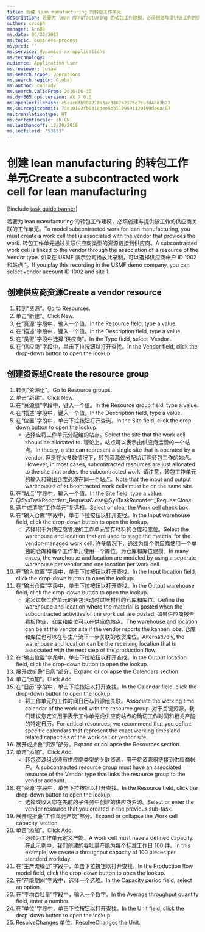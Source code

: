 ```yaml
---
title: 创建 lean manufacturing 的转包工作单元
description: 若要为 lean manufacturing 的转包工作建模，必须创建与提供该工作的供应商关联的工作单元。
author: cvocph
manager: AnnBe
ms.date: 06/23/2017
ms.topic: business-process
ms.prod: ''
ms.service: dynamics-ax-applications
ms.technology: ''
audience: Application User
ms.reviewer: josaw
ms.search.scope: Operations
ms.search.region: Global
ms.author: conradv
ms.search.validFrom: 2016-06-30
ms.dyn365.ops.version: AX 7.0.0
ms.openlocfilehash: c5eacdfb887270a3ac3062a2176e7cbfd48d3b22
ms.sourcegitcommit: 73e10192fb6318dee5bb1129591120199de6a487
ms.translationtype: HT
ms.contentlocale: zh-CN
ms.lasthandoff: 12/20/2018
ms.locfileid: "53153"
---
```

# <a name="create-a-subcontracted-work-cell-for-lean-manufacturing"></a><span data-ttu-id="c70b8-103">创建 lean manufacturing 的转包工作单元</span><span class="sxs-lookup"><span data-stu-id="c70b8-103">Create a subcontracted work cell for lean manufacturing</span></span>

[!include [task guide banner](../../includes/task-guide-banner.md)]

<span data-ttu-id="c70b8-104">若要为 lean manufacturing 的转包工作建模，必须创建与提供该工作的供应商关联的工作单元。</span><span class="sxs-lookup"><span data-stu-id="c70b8-104">To model subcontracted work for lean manufacturing, you must create a work cell that is associated with the vendor that provides the work.</span></span> <span data-ttu-id="c70b8-105">转包工作单元通过关联供应商类型的资源链接到供应商。</span><span class="sxs-lookup"><span data-stu-id="c70b8-105">A subcontracted work cell is linked to the vendor through the association of a resource of the Vendor type.</span></span> <span data-ttu-id="c70b8-106">如果在 USMF 演示公司播放此录制，可以选择供应商帐户 ID 1002 和站点 1。</span><span class="sxs-lookup"><span data-stu-id="c70b8-106">If you play this recording in the USMF demo company, you can select vendor account ID 1002 and site 1.</span></span>


## <a name="create-a-vendor-resource"></a><span data-ttu-id="c70b8-107">创建供应商资源</span><span class="sxs-lookup"><span data-stu-id="c70b8-107">Create a vendor resource</span></span>
1. <span data-ttu-id="c70b8-108">转到“资源”。</span><span class="sxs-lookup"><span data-stu-id="c70b8-108">Go to Resources.</span></span>
2. <span data-ttu-id="c70b8-109">单击“新建”。</span><span class="sxs-lookup"><span data-stu-id="c70b8-109">Click New.</span></span>
3. <span data-ttu-id="c70b8-110">在“资源”字段中，输入一个值。</span><span class="sxs-lookup"><span data-stu-id="c70b8-110">In the Resource field, type a value.</span></span>
4. <span data-ttu-id="c70b8-111">在“描述”字段中，键入一个值。</span><span class="sxs-lookup"><span data-stu-id="c70b8-111">In the Description field, type a value.</span></span>
5. <span data-ttu-id="c70b8-112">在“类型”字段中选择“供应商”。</span><span class="sxs-lookup"><span data-stu-id="c70b8-112">In the Type field, select 'Vendor'.</span></span>
6. <span data-ttu-id="c70b8-113">在“供应商”字段中，单击下拉按钮以打开查找。</span><span class="sxs-lookup"><span data-stu-id="c70b8-113">In the Vendor field, click the drop-down button to open the lookup.</span></span>

## <a name="create-the-resource-group"></a><span data-ttu-id="c70b8-114">创建资源组</span><span class="sxs-lookup"><span data-stu-id="c70b8-114">Create the resource group</span></span>
1. <span data-ttu-id="c70b8-115">转到“资源组”。</span><span class="sxs-lookup"><span data-stu-id="c70b8-115">Go to Resource groups.</span></span>
2. <span data-ttu-id="c70b8-116">单击“新建”。</span><span class="sxs-lookup"><span data-stu-id="c70b8-116">Click New.</span></span>
3. <span data-ttu-id="c70b8-117">在“资源组”字段中，键入一个值。</span><span class="sxs-lookup"><span data-stu-id="c70b8-117">In the Resource group field, type a value.</span></span>
4. <span data-ttu-id="c70b8-118">在“描述”字段中，键入一个值。</span><span class="sxs-lookup"><span data-stu-id="c70b8-118">In the Description field, type a value.</span></span>
5. <span data-ttu-id="c70b8-119">在“位置”字段中，单击下拉按钮打开查询。</span><span class="sxs-lookup"><span data-stu-id="c70b8-119">In the Site field, click the drop-down button to open the lookup.</span></span>
    * <span data-ttu-id="c70b8-120">选择应将工作单元分配给的站点。</span><span class="sxs-lookup"><span data-stu-id="c70b8-120">Select the site that the work cell should be allocated to.</span></span> <span data-ttu-id="c70b8-121">理论上，站点可以表示由供应商运营的一个站点。</span><span class="sxs-lookup"><span data-stu-id="c70b8-121">In theory, a site can represent a single site that is operated by a vendor.</span></span> <span data-ttu-id="c70b8-122">但是在大多数情况下，转包资源仅分配给订购转包工作的站点。</span><span class="sxs-lookup"><span data-stu-id="c70b8-122">However, in most cases, subcontracted resources are just allocated to the site that orders the subcontracted work.</span></span> <span data-ttu-id="c70b8-123">请注意，转包工作单元的输入和输出仓库必须在同一个站点。</span><span class="sxs-lookup"><span data-stu-id="c70b8-123">Note that the input and output warehouses of subcontracted work cells must be on the same site.</span></span>  
6. <span data-ttu-id="c70b8-124">在“站点”字段中，输入一个值。</span><span class="sxs-lookup"><span data-stu-id="c70b8-124">In the Site field, type a value.</span></span>
7. <span data-ttu-id="c70b8-125">@SysTaskRecorder:_RequestClose</span><span class="sxs-lookup"><span data-stu-id="c70b8-125">@SysTaskRecorder:_RequestClose</span></span>
8. <span data-ttu-id="c70b8-126">选中或清除“工作单元”复选框。</span><span class="sxs-lookup"><span data-stu-id="c70b8-126">Select or clear the Work cell check box.</span></span>
9. <span data-ttu-id="c70b8-127">在“输入仓库”字段中，单击下拉按钮以打开查找。</span><span class="sxs-lookup"><span data-stu-id="c70b8-127">In the Input warehouse field, click the drop-down button to open the lookup.</span></span>
    * <span data-ttu-id="c70b8-128">选择用于为供应商管理的工作单元暂存材料的仓库和库位。</span><span class="sxs-lookup"><span data-stu-id="c70b8-128">Select the warehouse and location that are used to stage the material for the vendor-managed work cell.</span></span> <span data-ttu-id="c70b8-129">许多情况下，通过为每个供应商使用一个单独的仓库和每个工作单元使用一个库位，为仓库和库位建模。</span><span class="sxs-lookup"><span data-stu-id="c70b8-129">In many cases, the warehouse and location are modeled by using a separate warehouse per vendor and one location per work cell.</span></span>  
10. <span data-ttu-id="c70b8-130">在“输入位置”字段中，单击下拉按钮以打开查找。</span><span class="sxs-lookup"><span data-stu-id="c70b8-130">In the Input location field, click the drop-down button to open the lookup.</span></span>
11. <span data-ttu-id="c70b8-131">在“输出仓库”字段中，单击下拉按钮以打开查找。</span><span class="sxs-lookup"><span data-stu-id="c70b8-131">In the Output warehouse field, click the drop-down button to open the lookup.</span></span>
    * <span data-ttu-id="c70b8-132">定义过帐工作单元的转包活动时过帐材料的仓库和库位。</span><span class="sxs-lookup"><span data-stu-id="c70b8-132">Define the warehouse and location where the material is posted when the subcontracted activities of the work cell are posted.</span></span> <span data-ttu-id="c70b8-133">如果供应商报告看板作业，仓库和库位可以在供应商站点。</span><span class="sxs-lookup"><span data-stu-id="c70b8-133">The warehouse and location can be at the vendor site if the vendor reports the kanban jobs.</span></span> <span data-ttu-id="c70b8-134">仓库和库位也可以在与生产流下一步关联的收货库位。</span><span class="sxs-lookup"><span data-stu-id="c70b8-134">Alternatively, the warehouse and location can be the receiving location that is associated with the next step of the production flow.</span></span>  
12. <span data-ttu-id="c70b8-135">在“输出位置”字段中，单击下拉按钮以打开查找。</span><span class="sxs-lookup"><span data-stu-id="c70b8-135">In the Output location field, click the drop-down button to open the lookup.</span></span>
13. <span data-ttu-id="c70b8-136">展开或折叠“日历”部分。</span><span class="sxs-lookup"><span data-stu-id="c70b8-136">Expand or collapse the Calendars section.</span></span>
14. <span data-ttu-id="c70b8-137">单击“添加”。</span><span class="sxs-lookup"><span data-stu-id="c70b8-137">Click Add.</span></span>
15. <span data-ttu-id="c70b8-138">在“日历”字段中，单击下拉按钮以打开查找。</span><span class="sxs-lookup"><span data-stu-id="c70b8-138">In the Calendar field, click the drop-down button to open the lookup.</span></span>
    * <span data-ttu-id="c70b8-139">将工作单元的工作时间日历与资源组关联。</span><span class="sxs-lookup"><span data-stu-id="c70b8-139">Associate the working time calendar of the work cell with the resource group.</span></span> <span data-ttu-id="c70b8-140">对于关键资源，我们建议您定义用于表示工作单元或供应商站点的确切工作时间和相关产能的特定日历。</span><span class="sxs-lookup"><span data-stu-id="c70b8-140">For critical resources, we recommend that you define specific calendars that represent the exact working times and related capacities of the work cell or vendor site.</span></span>  
16. <span data-ttu-id="c70b8-141">展开或折叠“资源”部分。</span><span class="sxs-lookup"><span data-stu-id="c70b8-141">Expand or collapse the Resources section.</span></span>
17. <span data-ttu-id="c70b8-142">单击“添加”。</span><span class="sxs-lookup"><span data-stu-id="c70b8-142">Click Add.</span></span>
    * <span data-ttu-id="c70b8-143">转包资源组必须有供应商类型的关联资源，用于将资源组链接到供应商帐户。</span><span class="sxs-lookup"><span data-stu-id="c70b8-143">A subcontracted resource group must have an associated resource of the Vendor type that links the resource group to the vendor account.</span></span>  
18. <span data-ttu-id="c70b8-144">在“资源”字段中，单击下拉按钮以打开查找。</span><span class="sxs-lookup"><span data-stu-id="c70b8-144">In the Resource field, click the drop-down button to open the lookup.</span></span>
    * <span data-ttu-id="c70b8-145">选择或收入您在先前的子任务中创建的供应商资源。</span><span class="sxs-lookup"><span data-stu-id="c70b8-145">Select or enter the vendor resource that you created in the previous sub-task.</span></span>  
19. <span data-ttu-id="c70b8-146">展开或折叠“工作单元产能”部分。</span><span class="sxs-lookup"><span data-stu-id="c70b8-146">Expand or collapse the Work cell capacity section.</span></span>
20. <span data-ttu-id="c70b8-147">单击“添加”。</span><span class="sxs-lookup"><span data-stu-id="c70b8-147">Click Add.</span></span>
    * <span data-ttu-id="c70b8-148">必须为工作单元定义产能。</span><span class="sxs-lookup"><span data-stu-id="c70b8-148">A work cell must have a defined capacity.</span></span> <span data-ttu-id="c70b8-149">在此示例中，我们创建的吞吐量产能为每个标准工作日 100 件。</span><span class="sxs-lookup"><span data-stu-id="c70b8-149">In this example, we create a throughput capacity of 100 pieces per standard workday.</span></span>  
21. <span data-ttu-id="c70b8-150">在“生产流模型”字段中，单击下拉按钮以打开查找。</span><span class="sxs-lookup"><span data-stu-id="c70b8-150">In the Production flow model field, click the drop-down button to open the lookup.</span></span>
22. <span data-ttu-id="c70b8-151">在“产能期间”字段中，选择一个选项。</span><span class="sxs-lookup"><span data-stu-id="c70b8-151">In the Capacity period field, select an option.</span></span>
23. <span data-ttu-id="c70b8-152">在“平均吞吐量”字段中，输入一个数字。</span><span class="sxs-lookup"><span data-stu-id="c70b8-152">In the Average throughput quantity field, enter a number.</span></span>
24. <span data-ttu-id="c70b8-153">在“单位”字段中，单击下拉按钮以打开查找。</span><span class="sxs-lookup"><span data-stu-id="c70b8-153">In the Unit field, click the drop-down button to open the lookup.</span></span>
25. <span data-ttu-id="c70b8-154">ResolveChanges 单位。</span><span class="sxs-lookup"><span data-stu-id="c70b8-154">ResolveChanges the Unit.</span></span>

